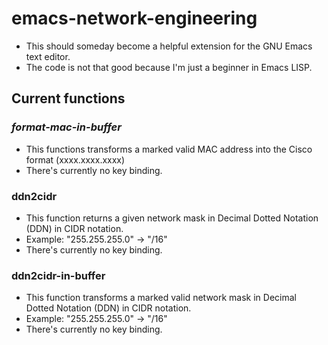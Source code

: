 # emacs-network-engineering
- This should someday become a helpful extension for the GNU Emacs text editor.
- The code is not that good because I'm just a beginner in Emacs LISP.

## Current functions
### *format-mac-in-buffer*
- This functions transforms a marked valid MAC address into the Cisco format (xxxx.xxxx.xxxx)
- There's currently no key binding.

### **ddn2cidr**
- This function returns a given network mask in Decimal Dotted Notation (DDN) in CIDR notation.
- Example: "255.255.255.0" -> "/16"
- There's currently no key binding.

### **ddn2cidr-in-buffer**
- This function transforms a marked valid network mask in Decimal Dotted Notation (DDN) in CIDR notation.
- Example: "255.255.255.0" -> "/16"
- There's currently no key binding.
